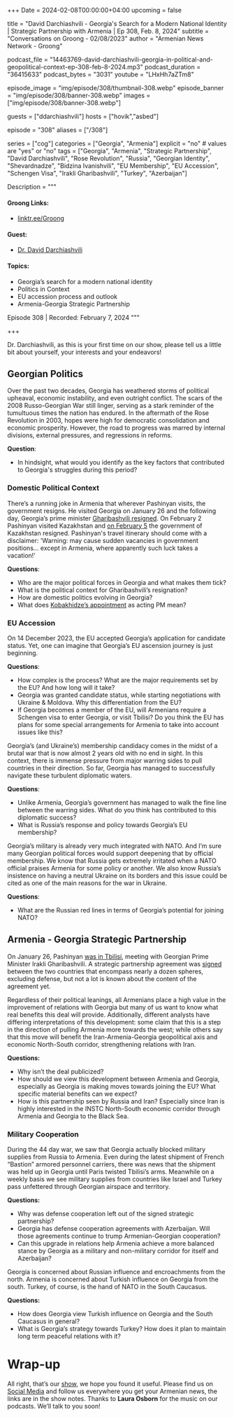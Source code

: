 +++
Date = 2024-02-08T00:00:00+04:00
upcoming = false

title = "David Darchiashvili - Georgia's Search for a Modern National Identity | Strategic Partnership with Armenia | Ep 308, Feb. 8, 2024"
subtitle = "Conversations on Groong - 02/08/2023"
author = "Armenian News Network - Groong"

podcast_file = "14463769-david-darchiashvili-georgia-in-political-and-geopolitical-context-ep-308-feb-8-2024.mp3"
podcast_duration = "36415633"
podcast_bytes = "3031"
youtube = "LHxHh7aZTm8"

episode_image = "img/episode/308/thumbnail-308.webp"
episode_banner = "img/episode/308/banner-308.webp"
images = ["img/episode/308/banner-308.webp"]

guests = ["ddarchiashvili"]
hosts = ["hovik","asbed"]

episode = "308"
aliases = ["/308"]

series = ["cog"]
categories = ["Georgia", "Armenia"]
explicit = "no" # values are "yes" or "no"
tags = ["Georgia", "Armenia", "Strategic Partnership", "David Darchiashvili", "Rose Revolution", "Russia", "Georgian Identity", "Shevardnadze", "Bidzina Ivanishvili", "EU Membership", "EU Accession", "Schengen Visa", "Irakli Gharibashvili", "Turkey", "Azerbaijan"]

Description = """

#### Groong Links:
* [linktr.ee/Groong](https://linktr.ee/groong)

#### Guest:
* [Dr. David Darchiashvili](/guest/ddarchiashvili)

#### Topics:
* Georgia’s search for a modern national identity
* Politics in Context
* EU accession process and outlook
* Armenia-Georgia Strategic Partnership


Episode 308 | Recorded: February 7, 2024
"""

+++

Dr. Darchiashvili, as this is your first time on our show, please tell us a little bit about yourself, your interests and your endeavors!


## Georgian Politics

Over the past two decades, Georgia has weathered storms of political upheaval, economic instability, and even outright conflict. The scars of the 2008 Russo-Georgian War still linger, serving as a stark reminder of the tumultuous times the nation has endured. In the aftermath of the Rose Revolution in 2003, hopes were high for democratic consolidation and economic prosperity. However, the road to progress was marred by internal divisions, external pressures, and regressions in reforms.

**Question**:
* In hindsight, what would you identify as the key factors that contributed to Georgia's struggles during this period? 


### Domestic Political Context

There’s a running joke in Armenia that wherever Pashinyan visits, the government resigns. He visited Georgia on January 26 and the following day, Georgia’s prime minister [Gharibashvili resigned](https://www.rferl.org/a/georgia-pm-garibashvili-resigns-elections/32796574.html). On February 2 Pashinyan visited Kazakhstan and [on February 5](https://tass.com/world/1741869) the government of Kazakhstan resigned. Pashinyan's travel itinerary should come with a disclaimer: 'Warning: may cause sudden vacancies in government positions... except in Armenia, where apparently such luck takes a vacation!'

**Questions**:
* Who are the major political forces in Georgia and what makes them tick?
* What is the political context for Gharibashvili’s resignation?
* How are domestic politics evolving in Georgia?
* What does [Kobakhidze’s appointment](https://www.radiotavisupleba.ge/a/32801015.html) as acting PM mean?


### EU Accession

On 14 December 2023, the EU accepted Georgia’s application for candidate status. Yet, one can imagine that Georgia’s EU ascension journey is just beginning.

**Questions**:
* How complex is the process? What are the major requirements set by the EU? And how long will it take?
* Georgia was granted candidate status, while starting negotiations with Ukraine & Moldova. Why this differentiation from the EU?
* If Georgia becomes a member of the EU, will Armenians require a Schengen visa to enter Georgia, or visit Tbilisi? Do you think the EU has plans for some special arrangements for Armenia to take into account issues like this?

Georgia’s (and Ukraine’s) membership candidacy comes in the midst of a brutal war that is now almost 2 years old with no end in sight. In this context, there is immense pressure from major warring sides to pull countries in their direction. So far, Georgia has managed to successfully navigate these turbulent diplomatic waters.

**Questions**:
* Unlike Armenia, Georgia’s government has managed to walk the fine line between the warring sides. What do you think has contributed to this diplomatic success?
* What is Russia’s response and policy towards Georgia’s EU membership?

Georgia’s military is already very much integrated with NATO. And I’m sure many Georgian political forces would support deepening that by official membership. We know that Russia gets extremely irritated when a NATO official praises Armenia for some policy or another. We also know Russia’s insistence on having a neutral Ukraine on its borders and this issue could be cited as one of the main reasons for the war in Ukraine.

**Questions**:
* What are the Russian red lines in terms of Georgia’s potential for joining NATO?


## Armenia - Georgia Strategic Partnership

On January 26, Pashinyan [was in Tbilisi](https://civil.ge/archives/579098#:~:text=The%20Armenian%20delegation%20headed%20by,his%20Georgian%20counterpart%20Irakli%20Garibashvili.), meeting with Georgian Prime Minister Irakli Gharibashvili. A strategic partnership agreement was [signed](https://jam-news.net/armenia-georgia-strategic-partnership-step-forward-or-formality/) between the two countries that encompass nearly a dozen spheres, excluding defense, but not a lot is known about the content of the agreement yet.

Regardless of their political leanings, all Armenians place a high value in the improvement of relations with Georgia but many of us want to know what real benefits this deal will provide. Additionally, different analysts have differing interpretations of this development: some claim that this is a step in the direction of pulling Armenia more towards the west; while others say that this move will benefit the Iran-Armenia-Georgia geopolitical axis and economic North-South corridor, strengthening relations with Iran.

**Questions:**
* Why isn’t the deal publicized?
* How should we view this development between Armenia and Georgia, especially as Georgia is making moves towards joining the EU? What specific material benefits can we expect?
* How is this partnership seen by Russia and Iran? Especially since Iran is highly interested in the INSTC North-South economic corridor through Armenia and Georgia to the Black Sea.


### Military Cooperation

During the 44 day war, we saw that Georgia actually blocked military supplies from Russia to Armenia. Even during the latest shipment of French “Bastion” armored personnel carriers, there was news that the shipment was held up in Georgia until Paris twisted Tbilisi’s arms. Meanwhile on a weekly basis we see military supplies from countries like Israel and Turkey pass unfettered through Georgian airspace and territory.

**Questions:**
* Why was defense cooperation left out of the signed strategic partnership?
* Georgia has defense cooperation agreements with Azerbaijan. Will those agreements continue to trump Armenian-Georgian cooperation?
* Can this upgrade in relations help Armenia achieve a more balanced stance by Georgia as a military and non-military corridor for itself and Azerbaijan?

Georgia is concerned about Russian influence and encroachments from the north. Armenia is concerned about Turkish influence on Georgia from the south. Turkey, of course, is the hand of NATO in the South Caucasus.

**Questions:**
* How does Georgia view Turkish influence on Georgia and the South Caucasus in general?
* What is Georgia’s strategy towards Turkey? How does it plan to maintain long term peaceful relations with it?


# Wrap-up

All right, that’s our [show](https://podcasts.groong.org/), we hope you found it useful. Please find us on [Social Media](https://lintr.ee/groong) and follow us everywhere you get your Armenian news, the links are in the show notes. Thanks to **Laura Osborn** for the music on our podcasts. We’ll talk to you soon!
